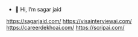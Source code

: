 - 👋 Hi, I’m sagar jaid

<!---
sagarjaid/sagarjaid is a ✨ special ✨ repository because its `README.md` (this file) appears on your GitHub profile.
You can click the Preview link to take a look at your changes.
--->


https://sagarjaid.com/
https://visainterviewai.com/
https://careerdekhoai.com/
https://scripai.com/


